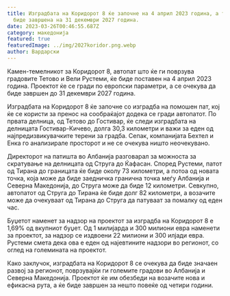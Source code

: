 ```yaml
---
title: Изградбата на Коридорот 8 ќе започне на 4 април 2023 година, а треба да
  биде завршена на 31 декември 2027 година.
date: 2023-03-26T00:46:55.687Z
category: македонија
featured: true
featuredImage: ../img/2027koridor.png.webp
author: Вардарски
---
```


Камен-темелникот за Коридорот 8, автопат што ќе ги поврзува градовите Тетово и Вели Рустеми, ќе биде поставен на 4 април 2023 година. Проектот ќе се гради по европски параметри, а се очекува да биде завршен до 31 декември 2027 година.

Изградбата на Коридорот 8 ќе започне со изградба на помошен пат, кој ќе се користи за пренос на сообраќајот додека се гради автопатот. По првата делница, од Тетово до Гостивар, ќе следи изградбата на делницата Гостивар-Кичево, долга 30,3 километри и важи за еден од најпредизвикувачките терени за градба. Сепак, компанијата Бехтел и Енка го анализирале просторот и не се очекува ништо неочекувано.

Директорот на патишта во Албанија разговарал за можноста за скратување на делницата од Струга до Ќафасан. Според Рустеми, патот од Тирана до границата ќе биде околу 73 километри, а потоа од новата точка, која може да биде заедничка гранична точка меѓу Албанија и Северна Македонија, до Струга може да биде 12 километри. Севкупно, автопатот од Струга до Тирана ќе биде долг 82 километри, а возачите може да очекуваат од Тирана до Струга да патуваат за помалку од еден час.

Буџетот наменет за надзор на проектот за изградба на Коридорот 8 е 1,69% од вкупниот буџет. Од 1 милијарда и 300 милиони евра наменети за проектот, за надзор се издвоени 22 милиони и 300 илјади евра. Рустеми смета дека ова е еден од најевтините надзори во регионот, со оглед на големината на проектот.

Како заклучок, изградбата на Коридорот 8 се очекува да биде значаен развој за регионот, поврзувајќи ги големите градови во Албанија и Северна Македонија. Проектот ќе им обезбеди на возачите нова и ефикасна рута, а ќе биде завршен за нешто повеќе од четири години.
